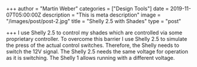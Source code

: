 +++
author = "Martin Weber"
categories = ["Design Tools"]
date = 2019-11-07T05:00:00Z
description = "This is meta description"
image = "/images/post/post-2.jpg"
title = "Shelly 2.5 with Shades"
type = "post"

+++
I use Shelly 2.5 to control my shades which are controlled via some proprietary controller. To overcome this barrier I use Shelly 2.5 to simulate the press of the actual control switches. Therefore, the Shelly needs to switch the 12V signal. The Shelly 2.5 needs the same voltage for operation as it is switching. The Shelly 1 allows running with a different voltage.